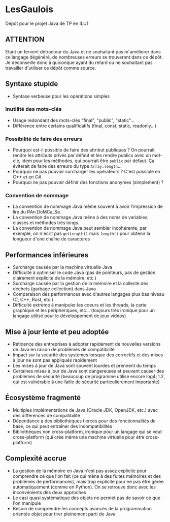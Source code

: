 # LesGaulois
 Dépôt pour le projet Java de TP en ILU1

## ATTENTION
Étant un fervent détracteur du Java et ne souhaitant pas m'améliorer dans ce langage dégénéré, de nombreuses erreurs se trouveront dans ce dépôt. Je déconseille donc à quiconque ayant du retard ou ne souhaitant pas travailler d'utiliser ce dépôt comme source.

## Syntaxe stupide
  - Syntaxe verbeuse pour les opérations simples

### Inutilité des mots-clés
  - Usage redondant des mots-clés "final", "public", "static"...
  - Différence entre certains qualificatifs (final, const, static, readonly...)

### Possibilité de faire des erreurs
  - Pourquoi est-il possible de faire des attribut publiques ?
    On pourrait rendre les attributs privés par défaut et les rendre publics avec un mot-clé, idem pour les méthodes, qui pourrait être `public` par défaut. Ça éviterait de faire des erreurs du type ```Array.length```...
  - Pourquoi ne pas pouvoir surcharger les opérateurs ? C'est possible en C++ et en C#.
  - Pourquoi ne pas pouvoir définir des fonctions anonymes (simplement) ?

### Convention de nommage
  - La convention de nommage Java même souvent à avoir l'impression de lire du RAn.DoMCa_Se.
  - La convention de nommage Java mène à des noms de variables, classes et méthodes très longs.
  - La convention de nommage Java peut sembler incohérente, par exemple, on n'écrit pas `getLength()` mais `length()` pour obtenir la longueur d'une chaîne de caractères

## Performances inférieures
  - Surcharge causée par la machine virtuelle Java
  - Difficulté à optimiser le code Java (pas de pointeurs, pas de gestion clairement explicite de la mémoire, etc.)
  - Surcharge causée par la gestion de la mémoire et la collecte des déchets (garbage collection) dans Java
  - Comparaison des performances avec d'autres langages plus bas niveau (C, C++, Rust, etc.)
  - Difficulté extrème à manipuler les coeurs et les threads, la carte graphique et les périphériques, etc... (toujours très ironique pour un langage utilisé pour le développement de jeux vidéos)

## Mise à jour lente et peu adoptée
  - Réticence des entreprises à adopter rapidement de nouvelles versions de Java en raison de problèmes de compatibilité
  - Impact sur la sécurité des systèmes lorsque des correctifs et des mises à jour ne sont pas appliqués rapidement
  - Les mises à jour de Java sont souvent lourdes et prennent du temps
  - Certaines mises à jour de Java sont dangereuses et peuvent causer des problèmes de sécurité (beaucoup de programme utilise encore log4j 1.2, qui est vulnérable à une faille de sécurité particulièrement importante)

## Écosystème fragmenté
  - Multiples implémentations de Java (Oracle JDK, OpenJDK, etc.) avec des différences de compatibilité
  - Dépendance à des bibliothèques tierces pour des fonctionnalités de base, ce qui peut entraîner des incompatibilités
  - Bibliothèques non cross-platform, ironique pour un langage qui se veut cross-platform (qui crée même une machine virtuelle pour être cross-platform)

## Complexité accrue
  - La gestion de la mémoire en Java n'est pas assez explicite pour comprendre ce que l'on fait (ce qui mène à des fuites mémoires et des problèmes de performances), mais trop explicite pour ne pas être gérée automatiquement (comme en Python). On se retrouve donc avec les inconvénients des deux approches
  - Le cast quasi systématique des objets ne permet pas de savoir ce que l'on manipule
  - Besoin de comprendre les concepts avancés de la programmation orientée objet pour tirer pleinement parti de Java